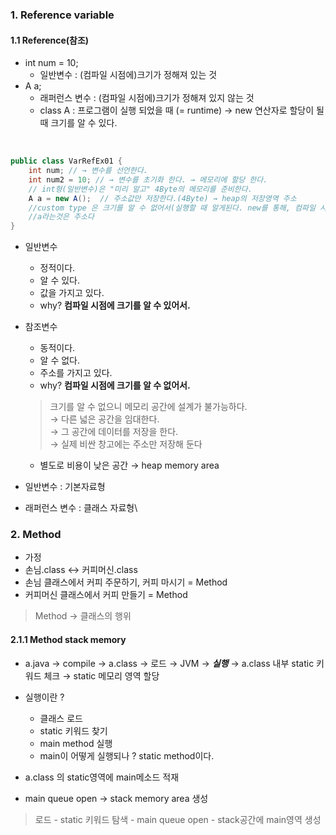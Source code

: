 ### 1. Reference variable

#### 1.1 Reference(참조)
- int num = 10;
    - 일반변수 : (컴파일 시점에)크기가 정해져 있는 것 
- A a; 
    - 래퍼런스 변수 : (컴파일 시점에)크기가 정해져 있지 않는 것
    - class A :  프로그램이 실행 되었을 때 (= runtime) → new 연산자로 할당이 될 때 크기를 알 수 있다.
<br/>
      
````java
public class VarRefEx01 {
    int num; // → 변수를 선언한다.
    int num2 = 10; // → 변수를 초기화 한다. → 메모리에 할당 한다.
    // int형(일반변수)은 "미리 알고" 4Byte의 메모리를 준비한다.
    A a = new A();  // 주소값만 저장한다.(4Byte) → heap의 저장영역 주소
    //custom type 은 크기를 알 수 없어서(실행할 때 알게된다. new를 통해, 컴파일 시점에는 모른다.)
    //a라는것은 주소다
}
````
- 일반변수 
  - 정적이다. 
  - 알 수 있다.
  - 값을 가지고 있다.
  - why? **컴파일 시점에 크기를 알 수 있어서.**
- 참조변수 
  - 동적이다.
  - 알 수 없다. 
  - 주소를 가지고 있다.
  - why? **컴파일 시점에 크기를 알 수 없어서.**
  > 크기를 알 수 없으니 메모리 공간에 설계가 불가능하다.<br/> 
  > → 다른 넓은 공간을 임대한다. <br/>
  > → 그 공간에 데이터를 저장을 한다. <br/>
  > → 실제 비싼 창고에는 주소만 저장해 둔다 <br/>
  - 별도로 비용이 낮은 공간 → heap memory area
  
- 일반변수 : 기본자료형
- 래퍼런스 변수 : 클래스 자료형\

### 2. Method
- 가정
- 손님.class ↔ 커피머신.class
- 손님 클래스에서 커피 주문하기, 커피 마시기 = Method
- 커피머신 클래스에서 커피 만들기 = Method
> Method → 클래스의 행위

#### 2.1.1 Method stack memory
- a.java → compile → a.class → 로드 → JVM → ***실행*** → a.class 내부 static 키워드 체크 → static 메모리 영역 할당
- 실행이란 ?
  - 클래스 로드
  - static 키워드 찾기
  - main method 실행
  - main이 어떻게 실행되나 ? static method이다.
  
- a.class 의 static영역에 main메소드 적재
- main queue open → stack memory area 생성
> 로드 - static 키워드 탐색 - main queue open - stack공간에 main영역 생성